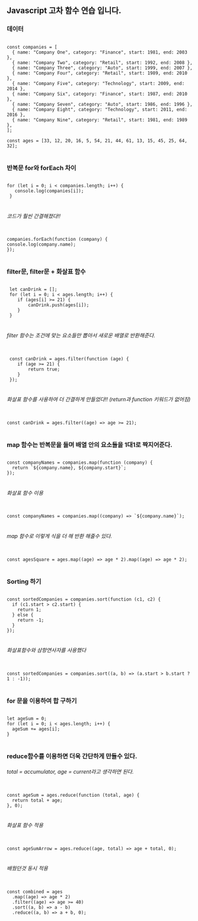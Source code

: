 ## Javascript 고차 함수 연습 입니다.

### 데이터

<pre>
<code>
const companies = [
  { name: "Company One", category: "Finance", start: 1981, end: 2003 },
  { name: "Company Two", category: "Retail", start: 1992, end: 2008 },
  { name: "Company Three", category: "Auto", start: 1999, end: 2007 },
  { name: "Company Four", category: "Retail", start: 1989, end: 2010 },
  { name: "Company Five", category: "Technology", start: 2009, end: 2014 },
  { name: "Company Six", category: "Finance", start: 1987, end: 2010 },
  { name: "Company Seven", category: "Auto", start: 1986, end: 1996 },
  { name: "Company Eight", category: "Technology", start: 2011, end: 2016 },
  { name: "Company Nine", category: "Retail", start: 1981, end: 1989 },
];

const ages = [33, 12, 20, 16, 5, 54, 21, 44, 61, 13, 15, 45, 25, 64, 32];
</code>
</pre>

### 반복문 for와 forEach 차이

<pre>
<code>
for (let i = 0; i < companies.length; i++) {
   console.log(companies[i]);
 }
</code>
</pre>

###### 코드가 훨씬 간결해졌다!!

<pre>
<code>
companies.forEach(function (company) {
console.log(company.name);
});
</code>
</pre>

### filter문, filter문 + 화살표 함수

<pre>
<code>
 let canDrink = [];
 for (let i = 0; i < ages.length; i++) {
    if (ages[i] >= 21) {
        canDrink.push(ages[i]);
    }
 }
</code>
</pre>

###### filter 함수는 조건에 맞는 요소들만 뽑아서 새로운 배열로 반환해준다.

<pre>
<code>
 const canDrink = ages.filter(function (age) {
    if (age >= 21) {
        return true;
    }
 });
</code>
</pre>

###### 화살표 함수를 사용하여 더 간결하게 만들었다!! (return과 function 키워드가 없어짐)

<pre>
<code>
const canDrink = ages.filter((age) => age >= 21);
</code>
</pre>

### map 함수는 반복문을 돌며 배열 안의 요소들을 1대1로 짝지어준다.

<pre>
<code>
const companyNames = companies.map(function (company) {
  return `${company.name}, ${company.start}`;
});
</code>
</pre>

###### 화살표 함수 이용

<pre>
<code>
const companyNames = companies.map((company) => `${company.name}`);
</code>
</pre>

###### map 함수로 이렇게 식을 더 해 반환 해줄수 있다.

<pre>
<code>
const agesSquare = ages.map((age) => age * 2).map((age) => age * 2);
</code>
</pre>

### Sorting 하기

<pre>
<code>
const sortedCompanies = companies.sort(function (c1, c2) {
  if (c1.start > c2.start) {
    return 1;
  } else {
    return -1;
  }
});
</code>
</pre>

###### 화살표함수와 삼항연사자를 사용했다

<pre>
<code>
const sortedCompanies = companies.sort((a, b) => (a.start > b.start ? 1 : -1));
</code>
</pre>

### for 문을 이용하여 합 구하기

<pre>
<code>
let ageSum = 0;
for (let i = 0; i < ages.length; i++) {
  ageSum += ages[i];
}
</code>
</pre>

### reduce함수를 이용하면 더욱 간단하게 만들수 있다.

###### total = accumulator, age = current라고 생각하면 된다.

<pre>
<code>
const ageSum = ages.reduce(function (total, age) {
  return total + age;
}, 0);
</code>
</pre>

###### 화살표 함수 적용

<pre>
<code>
const ageSumArrow = ages.reduce((age, total) => age + total, 0);
</code>
</pre>

###### 배웠던것 동시 적용

<pre>
<code>
const combined = ages
  .map((age) => age * 2)
  .filter((age) => age >= 40)
  .sort((a, b) => a - b)
  .reduce((a, b) => a + b, 0);
</code>
</pre>
